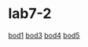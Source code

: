 # lab7-2
<html>
<head>
<meta charset="UTF-8" />
<script>
var code;
code=window.prompt('code oo oruulna uu');    
var code
=document.getElementById("password");

var strengthbar= document.getElementById("meter");

code.addEventListener("keyup", function(){checkpassword(code.value)
    })
 var display =document.getElementsByClassName("textbox")[0];
    function checkpassword(password)
    {
    var strength=0;
    if (password.match(/[a-z]+/)){
        strength+=1;
    }
    if (password.match(/[A-Z]+/)){
        strength+=1;
    }
    if (password.match(/[0-9]+/)){
        strength+=1;
    }
    if (password.match(/[$@#&!]+/)){
        strength+=1;
        }
    if (password.length<6){
    display.innerHTML="minimum number of characters is 6":
    }
    if (password.length>12){
            display.innerHTML="maximum number of characters is 12";
}
    switch(strength){
    case 0:
        strengthbar.value=0;
        break;
    case 1:
        strengthbar.value=25;
        break;
    case 2:
        strengthbar.value=50;
        break;
    case 3:
        strengthbar.value=75;
        break;
    case 4:
        strengthbar.value=100;
        break; }
}
</script>
</head>
<body>
     <a href="https://munkhtulga0826.github.io/lab7/">bod1<a>
  <a href="https://munkhtulga0826.github.io/lab7-3/">bod3<a>
   <a href="https://munkhtulga0826.github.io/lab7-4/">bod4<a>
    <a href="https://munkhtulga0826.github.io/lab7-5/">bod5<a>
</body>
</html>
</body>
</html>
